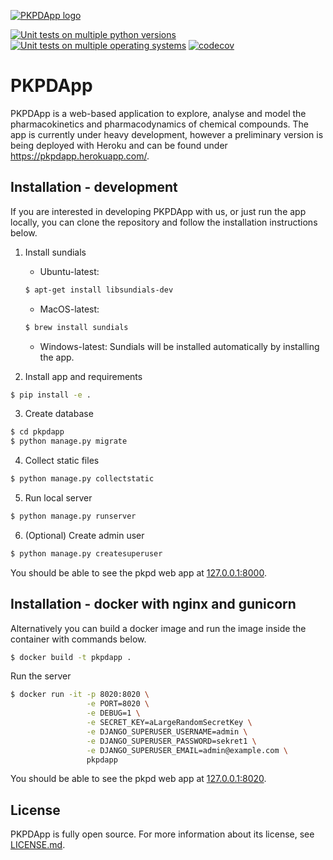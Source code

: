 [![PKPDApp logo](https://github.com/pkpdapp-team/pkpdapp/pkpdapp/pkpdapp/static/images/logo_pkpdapp_with_text_no_boundary.svg)](https://pkpdapp.herokuapp.com)

[![Unit tests on multiple python versions](https://github.com/pkpdapp-team/pkpdapp/workflows/Unit%20tests%20(python%20versions)/badge.svg)](https://github.com/pkpdapp-team/pkpdapp/actions)
[![Unit tests on multiple operating systems](https://github.com/pkpdapp-team/pkpdapp/workflows/Unit%20tests%20(OS%20versions)/badge.svg)](https://github.com/pkpdapp-team/pkpdapp/actions)
[![codecov](https://codecov.io/gh/pkpdapp-team/pkpdapp/branch/master/graph/badge.svg)](https://codecov.io/gh/pkpdapp-team/pkpdapp)

# PKPDApp

PKPDApp is a web-based application to explore, analyse and model the pharmacokinetics and pharmacodynamics of chemical compounds. The app is currently under heavy development, however a preliminary version is being deployed with Heroku and can be found under https://pkpdapp.herokuapp.com/. 

## Installation - development

If you are interested in developing PKPDApp with us, or just run the app locally, you can clone the repository and follow the installation instructions below.

1. Install sundials
    - Ubuntu-latest:
    ```bash
    $ apt-get install libsundials-dev
    ```
    - MacOS-latest:
    ```bash
    $ brew install sundials
    ```
    - Windows-latest:
    Sundials will be installed automatically by installing the app.
    
2. Install app and requirements

```bash
$ pip install -e .
```

3. Create database

```bash
$ cd pkpdapp
$ python manage.py migrate
```

4. Collect static files
```bash
$ python manage.py collectstatic
```

5. Run local server

```bash
$ python manage.py runserver
```

6. (Optional) Create admin user

```bash
$ python manage.py createsuperuser
```

You should be able to see the pkpd web app at [127.0.0.1:8000](127.0.0.1:8000).


## Installation - docker with nginx and gunicorn

Alternatively you can build a docker image and run the image inside the container with commands below.

```bash
$ docker build -t pkpdapp .
```

Run the server

```bash
$ docker run -it -p 8020:8020 \
                 -e PORT=8020 \
                 -e DEBUG=1 \
                 -e SECRET_KEY=aLargeRandomSecretKey \
                 -e DJANGO_SUPERUSER_USERNAME=admin \
                 -e DJANGO_SUPERUSER_PASSWORD=sekret1 \
                 -e DJANGO_SUPERUSER_EMAIL=admin@example.com \
                 pkpdapp
```

You should be able to see the pkpd web app at [127.0.0.1:8020](127.0.0.1:8020).


## License
PKPDApp is fully open source. For more information about its license, see [LICENSE.md](LICENSE.md).


